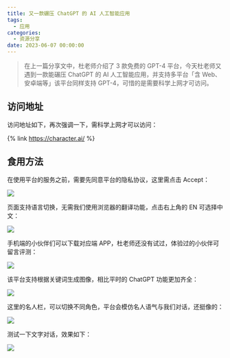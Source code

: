 ```yaml
---
title: 又一款碾压 ChatGPT 的 AI 人工智能应用
tags:
  - 应用
categories:
  - 资源分享
date: 2023-06-07 00:00:00
---
```


> 在上一篇分享文中，杜老师介绍了 3 款免费的 GPT-4 平台，今天杜老师又遇到一款能碾压 ChatGPT 的 AI 人工智能应用，并支持多平台「含 Web、安卓端等」该平台同样支持 GPT-4，可惜的是需要科学上网才可访问。

<!-- more -->

## 访问地址

访问地址如下，再次强调一下，需科学上网才可以访问：

{% link https://character.ai/ %}

## 食用方法

在使用平台的服务之前，需要先同意平台的隐私协议，这里需点击 Accept：

![](https://cdn.dusays.com/2023/06/593-1.jpg)

页面支持语言切换，无需我们使用浏览器的翻译功能，点击右上角的 EN 可选择中文：

![](https://cdn.dusays.com/2023/06/593-2.jpg)

手机端的小伙伴们可以下载对应端 APP，杜老师还没有试过，体验过的小伙伴可留言评测：

![](https://cdn.dusays.com/2023/06/593-3.jpg)

该平台支持根据关键词生成图像，相比平时的 ChatGPT 功能更加齐全：

![](https://cdn.dusays.com/2023/06/593-4.jpg)

这里的名人栏，可以切换不同角色，平台会模仿名人语气与我们对话，还挺像的：

![](https://cdn.dusays.com/2023/06/593-5.jpg)

测试一下文字对话，效果如下：

![](https://cdn.dusays.com/2023/06/593-6.jpg)